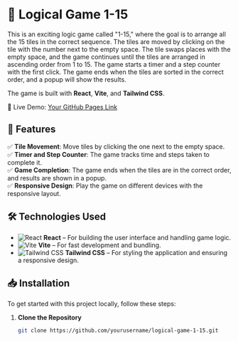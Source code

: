 # 🧩 Logical Game 1-15

This is an exciting logic game called "1-15," where the goal is to arrange all the 15 tiles in the correct sequence. The tiles are moved by clicking on the tile with the number next to the empty space. The tile swaps places with the empty space, and the game continues until the tiles are arranged in ascending order from 1 to 15. The game starts a timer and a step counter with the first click. The game ends when the tiles are sorted in the correct order, and a popup will show the results.

The game is built with **React**, **Vite**, and **Tailwind CSS**.

🔗 Live Demo: [Your GitHub Pages Link](https://alexsand-r.github.io/fifteen/)

## 🚀 Features

✅ **Tile Movement**: Move tiles by clicking the one next to the empty space.  
✅ **Timer and Step Counter**: The game tracks time and steps taken to complete it.  
✅ **Game Completion**: The game ends when the tiles are in the correct order, and results are shown in a popup.  
✅ **Responsive Design**: Play the game on different devices with the responsive layout.

## 🛠️ Technologies Used

- ![React](https://img.shields.io/badge/React-232F3E?style=for-the-badge&logo=react&logoColor=61DAFB) **React** – For building the user interface and handling game logic.  
- ![Vite](https://img.shields.io/badge/Vite-232F3E?style=for-the-badge&logo=vite&logoColor=FFD700) **Vite** – For fast development and bundling.  
- ![Tailwind CSS](https://img.shields.io/badge/Tailwind_CSS-232F3E?style=for-the-badge&logo=tailwindcss&logoColor=38B2AC) **Tailwind CSS** – For styling the application and ensuring a responsive design.  

## 📥 Installation

To get started with this project locally, follow these steps:

1. **Clone the Repository**  

   ```bash
   git clone https://github.com/yourusername/logical-game-1-15.git

